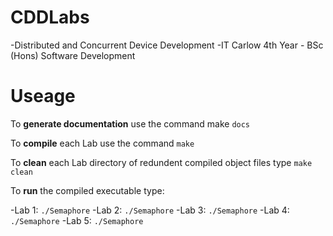 # CDDLabs
-Distributed and Concurrent Device Development
-IT Carlow 4th Year - BSc (Hons) Software Development

# Useage

To **generate documentation** use the command make ```docs```

To **compile** each Lab use the command ```make```

To **clean** each Lab directory of redundent compiled object files type ```make clean```

To **run** the compiled executable type: 

-Lab 1: ```./Semaphore```
-Lab 2: ```./Semaphore```
-Lab 3: ```./Semaphore``` 
-Lab 4: ```./Semaphore``` 
-Lab 5: ```./Semaphore```
